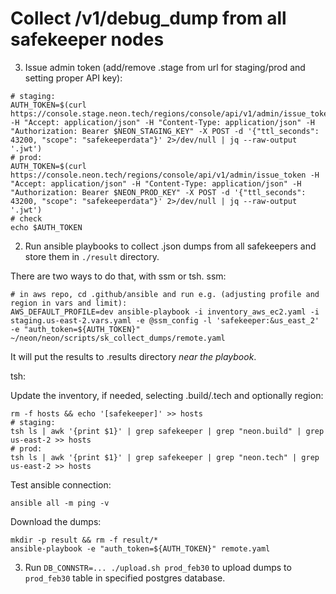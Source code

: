 # Collect /v1/debug_dump from all safekeeper nodes

3. Issue admin token (add/remove .stage from url for staging/prod and setting proper API key):
```
# staging:
AUTH_TOKEN=$(curl https://console.stage.neon.tech/regions/console/api/v1/admin/issue_token -H "Accept: application/json" -H "Content-Type: application/json" -H "Authorization: Bearer $NEON_STAGING_KEY" -X POST -d '{"ttl_seconds": 43200, "scope": "safekeeperdata"}' 2>/dev/null | jq --raw-output '.jwt')
# prod:
AUTH_TOKEN=$(curl https://console.neon.tech/regions/console/api/v1/admin/issue_token -H "Accept: application/json" -H "Content-Type: application/json" -H "Authorization: Bearer $NEON_PROD_KEY" -X POST -d '{"ttl_seconds": 43200, "scope": "safekeeperdata"}' 2>/dev/null | jq --raw-output '.jwt')
# check
echo $AUTH_TOKEN
```
2. Run ansible playbooks to collect .json dumps from all safekeepers and store them in `./result` directory.

There are two ways to do that, with ssm or tsh. ssm:
```
# in aws repo, cd .github/ansible and run e.g. (adjusting profile and region in vars and limit):
AWS_DEFAULT_PROFILE=dev ansible-playbook -i inventory_aws_ec2.yaml -i staging.us-east-2.vars.yaml -e @ssm_config -l 'safekeeper:&us_east_2' -e "auth_token=${AUTH_TOKEN}" ~/neon/neon/scripts/sk_collect_dumps/remote.yaml
```
It will put the results to .results directory *near the playbook*.

tsh:

Update the inventory, if needed, selecting .build/.tech and optionally region:
```
rm -f hosts && echo '[safekeeper]' >> hosts
# staging:
tsh ls | awk '{print $1}' | grep safekeeper | grep "neon.build" | grep us-east-2 >> hosts
# prod:
tsh ls | awk '{print $1}' | grep safekeeper | grep "neon.tech" | grep us-east-2 >> hosts
```

Test ansible connection:
```
ansible all -m ping -v
```

Download the dumps:
```
mkdir -p result && rm -f result/*
ansible-playbook -e "auth_token=${AUTH_TOKEN}" remote.yaml
```

3. Run `DB_CONNSTR=... ./upload.sh prod_feb30` to upload dumps to `prod_feb30` table in specified postgres database.
